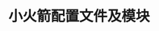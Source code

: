 ﻿---
title: '小火箭配置文件及模块'
link: https://github.com/deezertidal/shadowrocket-rules
excerpt: '小火箭 shadowrocket 配置文件 模块 脚本 module sgmodule 图文教程 规则 分流 破解 解锁'
categories:
  - 框架与库
tags:
  - shadowrocket
---

